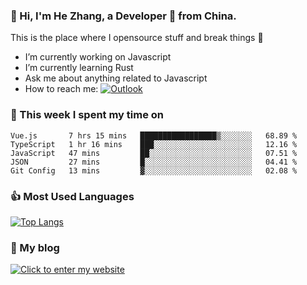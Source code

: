 ### 👋 Hi, I'm He Zhang, a Developer 🚀 from China.

This is the place where I opensource stuff and break things :rofl:

- I’m currently working on Javascript
- I’m currently learning Rust
- Ask me about anything related to Javascript
- How to reach me: [![Outlook](https://img.shields.io/badge/-Outlook-0078D4?style=flat&logo=Microsoft-Outlook&logoColor=white)](mailto:zhanghe@zhe.cool)

### 💪 This week I spent my time on 
<!--START_SECTION:waka-->
```text
Vue.js       7 hrs 15 mins   █████████████████▒░░░░░░░   68.89 % 
TypeScript   1 hr 16 mins    ███░░░░░░░░░░░░░░░░░░░░░░   12.16 % 
JavaScript   47 mins         ██░░░░░░░░░░░░░░░░░░░░░░░   07.51 % 
JSON         27 mins         █░░░░░░░░░░░░░░░░░░░░░░░░   04.41 % 
Git Config   13 mins         ▓░░░░░░░░░░░░░░░░░░░░░░░░   02.08 % 
```
<!--END_SECTION:waka-->

### 👍 Most Used Languages
[![Top Langs](https://github-readme-stats.vercel.app/api/top-langs/?username=zhanghecool&layout=compact)](https://zhanghe.cool)

### 🌈 My blog 
[![Click to enter my website](https://cdn.jsdelivr.net/gh/zhanghecool/assets/images/gif/zhanghecools.gif)](https://zhanghe.cool)
